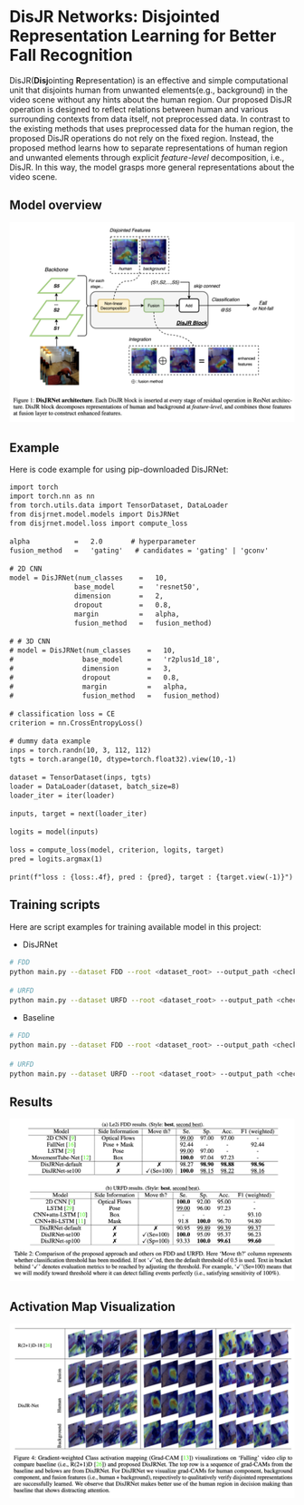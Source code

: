 # DisJR Networks: Disjointed Representation Learning for Better Fall Recognition

DisJR(**Disj**ointing **R**epresentation) is an effective and simple computational unit that disjoints human from unwanted elements(e.g., background) in the video scene without any hints about the human region.
Our proposed DisJR operation is designed to reflect relations between human and various surrounding contexts from data itself, not preprocessed data.
In contrast to the existing methods that uses preprocessed data for the human region, the proposed DisJR operations do not rely on the fixed region.
Instead, the proposed method learns how to separate representations of human region and unwanted elements through explicit _feature-level_ decomposition, i.e., DisJR.
In this way, the model grasps more general representations about the video scene.

## Model overview

![model_overview](imgs/model.png)

## Example

Here is code example for using pip-downloaded DisJRNet:

```
import torch
import torch.nn as nn
from torch.utils.data import TensorDataset, DataLoader
from disjrnet.model.models import DisJRNet
from disjrnet.model.loss import compute_loss

alpha           =   2.0       # hyperparameter
fusion_method   =   'gating'   # candidates = 'gating' | 'gconv'

# 2D CNN
model = DisJRNet(num_classes    =   10,
                base_model      =   'resnet50',
                dimension       =   2,
                dropout         =   0.8,
                margin          =   alpha,
                fusion_method   =   fusion_method)

# # 3D CNN
# model = DisJRNet(num_classes    =   10,
#                 base_model      =   'r2plus1d_18',
#                 dimension       =   3,
#                 dropout         =   0.8,
#                 margin          =   alpha,
#                 fusion_method   =   fusion_method)

# classification loss = CE
criterion = nn.CrossEntropyLoss()

# dummy data example
inps = torch.randn(10, 3, 112, 112)
tgts = torch.arange(10, dtype=torch.float32).view(10,-1)

dataset = TensorDataset(inps, tgts)
loader = DataLoader(dataset, batch_size=8)
loader_iter = iter(loader)

inputs, target = next(loader_iter)

logits = model(inputs)

loss = compute_loss(model, criterion, logits, target)
pred = logits.argmax(1)

print(f"loss : {loss:.4f}, pred : {pred}, target : {target.view(-1)}")
```

## Training scripts

Here are script examples for training available model in this project:

- DisJRNet

```bash
# FDD
python main.py --dataset FDD --root <dataset_root> --output_path <checkpoint_dir> --num_classes 2 --drop_rate 0.8 --base_model r2plus1d_18 --fusion_method gating --n_fold 5 --batch_size 8 --epochs 25 --sample_length 10 --num_workers 8 --monitor val_f1 --lr 1e-4 --c 5.0 --arch DisJRNet

# URFD
python main.py --dataset URFD --root <dataset_root> --output_path <checkpoint_dir> --num_classes 2 --drop_rate 0.8 --base_model r2plus1d_18 --fusion_method gating --n_fold 5 --batch_size 8 --epochs 25 --sample_length 10 --num_workers 8 --monitor val_f1 --lr 1e-4 --c 2.0 --arch DisJRNet
```

- Baseline

```bash
# FDD
python main.py --dataset FDD --root <dataset_root> --output_path <checkpoint_dir> --num_classes 2 --drop_rate 0.8 --base_model r2plus1d_18 --n_fold 5 --batch_size 8 --epochs 25 --sample_length 10 --num_workers 8 --monitor val_f1 --lr 1e-4 --arch Baseline

# URFD
python main.py --dataset URFD --root <dataset_root> --output_path <checkpoint_dir> --num_classes 2 --drop_rate 0.8 --base_model r2plus1d_18 --n_fold 5 --batch_size 8 --epochs 25 --sample_length 10 --num_workers 8 --monitor val_f1 --lr 1e-4 --arch Baseline
```

## Results

![result_table](imgs/result.png)

## Activation Map Visualization

![activation](imgs/activations.png)
